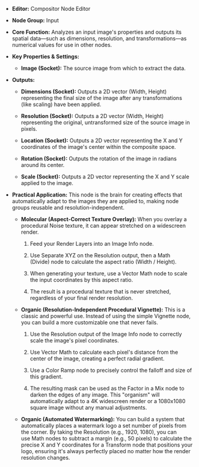 - **Editor:** Compositor Node Editor
    
- **Node Group:** Input
    
- **Core Function:** Analyzes an input image's properties and outputs its spatial data—such as dimensions, resolution, and transformations—as numerical values for use in other nodes.
    
- **Key Properties & Settings:**
    
    - **Image (Socket):** The source image from which to extract the data.
        
- **Outputs:**
    
    - **Dimensions (Socket):** Outputs a 2D vector (Width, Height) representing the final size of the image after any transformations (like scaling) have been applied.
        
    - **Resolution (Socket):** Outputs a 2D vector (Width, Height) representing the original, untransformed size of the source image in pixels.
        
    - **Location (Socket):** Outputs a 2D vector representing the X and Y coordinates of the image's center within the composite space.
        
    - **Rotation (Socket):** Outputs the rotation of the image in radians around its center.
        
    - **Scale (Socket):** Outputs a 2D vector representing the X and Y scale applied to the image.
        
- **Practical Application:** This node is the brain for creating effects that automatically adapt to the images they are applied to, making node groups reusable and resolution-independent.
    
    - **Molecular (Aspect-Correct Texture Overlay):** When you overlay a procedural Noise texture, it can appear stretched on a widescreen render.
        
        1. Feed your Render Layers into an Image Info node.
            
        2. Use Separate XYZ on the Resolution output, then a Math (Divide) node to calculate the aspect ratio (Width / Height).
            
        3. When generating your texture, use a Vector Math node to scale the input coordinates by this aspect ratio.
            
        4. The result is a procedural texture that is never stretched, regardless of your final render resolution.
            
    - **Organic (Resolution-Independent Procedural Vignette):** This is a classic and powerful use. Instead of using the simple Vignette node, you can build a more customizable one that never fails.
        
        1. Use the Resolution output of the Image Info node to correctly scale the image's pixel coordinates.
            
        2. Use Vector Math to calculate each pixel's distance from the center of the image, creating a perfect radial gradient.
            
        3. Use a Color Ramp node to precisely control the falloff and size of this gradient.
            
        4. The resulting mask can be used as the Factor in a Mix node to darken the edges of any image. This "organism" will automatically adapt to a 4K widescreen render or a 1080x1080 square image without any manual adjustments.
            
    - **Organic (Automated Watermarking):** You can build a system that automatically places a watermark logo a set number of pixels from the corner. By taking the Resolution (e.g., 1920, 1080), you can use Math nodes to subtract a margin (e.g., 50 pixels) to calculate the precise X and Y coordinates for a Transform node that positions your logo, ensuring it's always perfectly placed no matter how the render resolution changes.